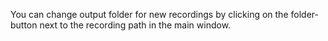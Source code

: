 You can change output folder for new recordings by clicking on the folder-button next to the recording path in the main window.